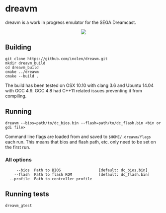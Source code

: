 # dreavm

dreavm is a work in progress emulator for the SEGA Dreamcast.

<p align="center">
<a href="http://www.youtube.com/watch?v=kDBAweW9hD0"><img src="http://share.gifyoutube.com/vMZXGb.gif" /></a>
</p>

## Building

```shell
git clone https://github.com/inolen/dreavm.git
mkdir dreavm_build
cd dreavm_build
cmake ../dreavm
cmake --build .
```

The build has been tested on OSX 10.10 with clang 3.6 and Ubuntu 14.04 with GCC 4.9. GCC 4.8 had C++11 related issues preventing it from compiling.

## Running
```
dreavm --bios=path/to/dc_bios.bin --flash=path/to/dc_flash.bin <bin or gdi file>
```

Command line flags are loaded from and saved to `$HOME/.dreavm/flags` each run. This means that bios and flash path, etc. only need to be set on the first run.

### All options
```
     --bios  Path to BIOS                 [default: dc_bios.bin]
    --flash  Path to flash ROM            [default: dc_flash.bin]
  --profile  Path to controller profile
```

## Running tests
```shell
dreavm_gtest
```

